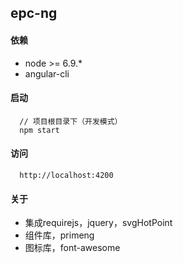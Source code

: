 ## epc-ng
#### 依赖
- node >= 6.9.*
- angular-cli
#### 启动
```
  // 项目根目录下（开发模式）
  npm start
```
#### 访问
```
  http://localhost:4200
```
#### 关于
- 集成requirejs，jquery，svgHotPoint
- 组件库，primeng
- 图标库，font-awesome
